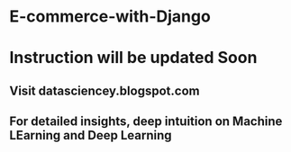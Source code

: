 # E-commerce-with-Django
# Instruction will be updated Soon

## Visit datasciencey.blogspot.com
## For detailed insights, deep intuition on Machine LEarning and Deep Learning
